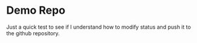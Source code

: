# Demo Repo
Just a quick test to see if I understand how to modify status and push it to the github repository. 